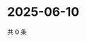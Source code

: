 # 2025-06-10

共 0 条

<!-- BEGIN ZHIHUQUESTIONS -->
<!-- 最后更新时间 Tue Jun 10 2025 03:09:10 GMT+0800 (China Standard Time) -->

<!-- END ZHIHUQUESTIONS -->
